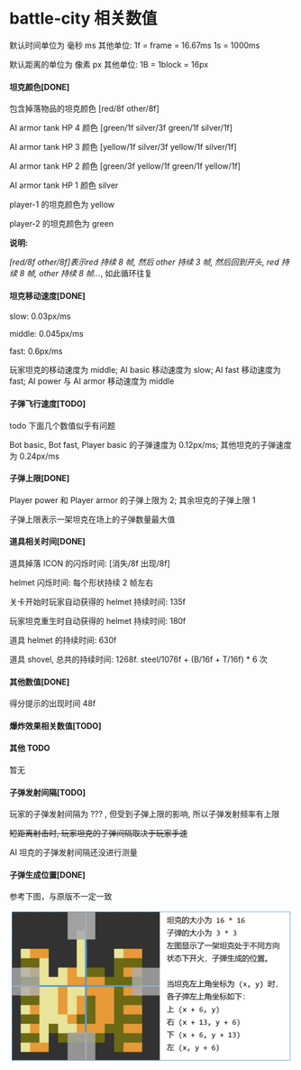 # battle-city 相关数值

默认时间单位为 毫秒 ms 其他单位: 1f = frame = 16.67ms 1s = 1000ms

默认距离的单位为 像素 px 其他单位: 1B = 1block = 16px

#### 坦克颜色[DONE]

包含掉落物品的坦克颜色 [red/8f other/8f]

AI armor tank HP 4 颜色 [green/1f silver/3f green/1f silver/1f]

AI armor tank HP 3 颜色 [yellow/1f silver/3f yellow/1f silver/1f]

AI armor tank HP 2 颜色 [green/3f yellow/1f green/1f yellow/1f]

AI armor tank HP 1 颜色 silver

player-1 的坦克颜色为 yellow

player-2 的坦克颜色为 green

**说明:**

*[red/8f other/8f]*表示*red 持续 8 帧, 然后 other 持续 3 帧, 然后回到开头, red 持续 8 帧, other 持续 8 帧...*, 如此循环往复

#### 坦克移动速度[DONE]

slow: 0.03px/ms

middle: 0.045px/ms

fast: 0.6px/ms

玩家坦克的移动速度为 middle; AI basic 移动速度为 slow; AI fast 移动速度为 fast; AI power 与 AI armor 移动速度为 middle

#### 子弹飞行速度[TODO]

todo 下面几个数值似乎有问题

Bot basic, Bot fast, Player basic 的子弹速度为 0.12px/ms; 其他坦克的子弹速度为 0.24px/ms

#### 子弹上限[DONE]

Player power 和 Player armor 的子弹上限为 2; 其余坦克的子弹上限 1

子弹上限表示一架坦克在场上的子弹数量最大值

#### 道具相关时间[DONE]

道具掉落 ICON 的闪烁时间: [消失/8f 出现/8f]

helmet 闪烁时间: 每个形状持续 2 帧左右

关卡开始时玩家自动获得的 helmet 持续时间: 135f

玩家坦克重生时自动获得的 helmet 持续时间: 180f

道具 helmet 的持续时间: 630f

道具 shovel, 总共的持续时间: 1268f. steel/1076f + (B/16f + T/16f) \* 6 次

#### 其他数值[DONE]

得分提示的出现时间 48f

#### 爆炸效果相关数值[TODO]

#### 其他 TODO

暂无

#### 子弹发射间隔[TODO]

玩家的子弹发射间隔为 ??? , 但受到子弹上限的影响, 所以子弹发射频率有上限

~~短距离射击时, 玩家坦克的子弹间隔取决于玩家手速~~

AI 坦克的子弹发射间隔还没进行测量

#### 子弹生成位置[DONE]

参考下图，与原版不一定一致

![bullet-spwan-position](bullet-spwan-position.jpg)
